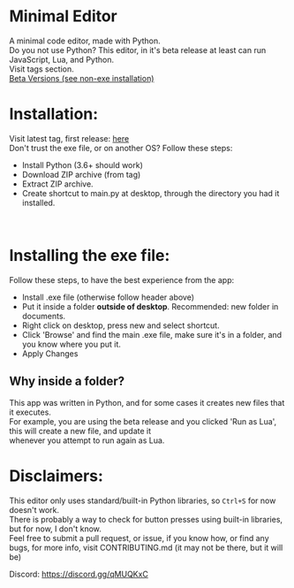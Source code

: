 # Minimal Editor
A minimal code editor, made with Python.<br>
Do you not use Python? This editor, in it's beta release at least can run JavaScript, Lua, and Python.<br>
Visit tags section.<br>
[Beta Versions (see non-exe installation)](https://github.com/VideoCarp/minimal_editor/tree/betas)
# Installation:
Visit latest tag, first release: [here](https://github.com/VideoCarp/minimal_editor/releases/tag/v1.0.5)<br>
Don't trust the exe file, or on another OS? Follow these steps:
- Install Python (3.6+ should work)
- Download ZIP archive (from tag)
- Extract ZIP archive.
- Create shortcut to main.py at desktop, through the directory you had it installed.
<br>

# Installing the exe file:
Follow these steps, to have the best experience from the app:<br>
- Install .exe file (otherwise follow header above)
- Put it inside a folder **outside of desktop**. Recommended: new folder in documents.
- Right click on desktop, press new and select shortcut.
- Click 'Browse' and find the main .exe file, make sure it's in a folder, and you know where you put it.
- Apply Changes

## Why inside a folder?
This app was written in Python, and for some cases it creates new files that it executes.<br>
For example, you are using the beta release and you clicked 'Run as Lua', this will create a new file, and update it<br>
whenever you attempt to run again as Lua.

# Disclaimers:
This editor only uses standard/built-in Python libraries, so `Ctrl+S` for now doesn't work.<br>
There is probably a way to check for button presses using built-in libraries, but for now, I don't know.<br>
Feel free to submit a pull request, or issue, if you know how, or find any bugs, for more info, visit CONTRIBUTING.md (it may not be there, but it will be)<br>

Discord: https://discord.gg/qMUQKxC
